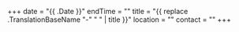 +++
date = "{{ .Date }}"
endTime = ""
title = "{{ replace .TranslationBaseName "-" " " | title }}"
location = ""
contact = ""
+++
